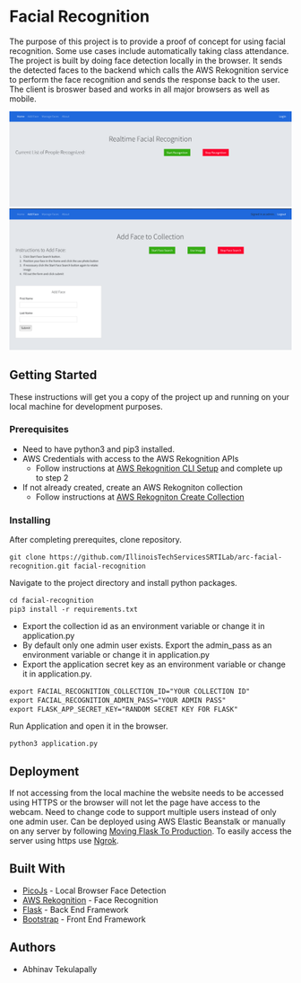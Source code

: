 # Facial Recognition

The purpose of this project is to provide a proof of concept for using facial recognition. Some use cases include automatically taking class attendance. The project is built by doing face detection locally in the browser. It sends the detected faces to the backend which calls the AWS Rekognition service to perform the face recognition and sends the response back to the user. The client is broswer based and works in all major browsers as well as mobile.

<img src=".github/Face_Recognition.png" alt="Face Rekognition Page"/>
<img src=".github/Add_Face.png" alt="Add Face Page"/>

## Getting Started

These instructions will get you a copy of the project up and running on your local machine for development purposes.

### Prerequisites

* Need to have python3 and pip3 installed.
* AWS Credentials with access to the AWS Rekognition APIs
    * Follow instructions at [AWS Rekognition CLI Setup](https://docs.aws.amazon.com/rekognition/latest/dg/setup-awscli-sdk.html) and complete up to step 2
* If not already created, create an AWS Rekogniton collection 
    * Follow instructions at [AWS Rekogniton Create Collection](https://docs.aws.amazon.com/rekognition/latest/dg/create-collection-procedure.html)

### Installing

After completing prerequites, clone repository.

```
git clone https://github.com/IllinoisTechServicesSRTILab/arc-facial-recognition.git facial-recognition
```

Navigate to the project directory and install python packages.

```
cd facial-recognition
pip3 install -r requirements.txt
```

* Export the collection id as an environment variable or change it in application.py
* By default only one admin user exists. Export the admin_pass as an environment variable or change it in application.py
* Export the application secret key as an environment variable or change it in application.py.

```
export FACIAL_RECOGNITION_COLLECTION_ID="YOUR COLLECTION ID"
export FACIAL_RECOGNITION_ADMIN_PASS="YOUR ADMIN PASS"
export FLASK_APP_SECRET_KEY="RANDOM SECRET KEY FOR FLASK"
```

Run Application and open it in the browser.

```
python3 application.py
```

## Deployment

If not accessing from the local machine the website needs to be accessed using HTTPS or the browser will not let the page have access to the webcam. Need to change code to support multiple users instead of only one admin user. Can be deployed using AWS Elastic Beanstalk or manually on any server by following [Moving Flask To Production](https://flask.palletsprojects.com/en/1.1.x/tutorial/deploy/). To easily access the server using https use [Ngrok](https://ngrok.com).

## Built With

* [PicoJs](https://github.com/tehnokv/picojs) - Local Browser Face Detection
* [AWS Rekognition](https://aws.amazon.com/rekognition/) - Face Recognition
* [Flask](https://flask.palletsprojects.com/en/1.1.x/) - Back End Framework
* [Bootstrap](https://getbootstrap.com) - Front End Framework

## Authors

* Abhinav Tekulapally
